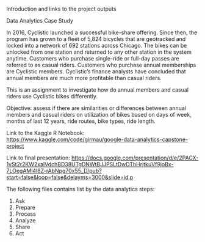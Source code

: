 Introduction and links to the project outputs

Data Analytics Case Study

In 2016, Cyclistic launched a successful bike-share offering. Since then, the program has grown to a fleet of 5,824 bicycles that are geotracked and locked into a network of 692 stations across Chicago. The bikes can be unlocked from one station and returned to any other station in the system anytime. Customers who purchase single-ride or full-day passes are referred to as casual riders. Customers who purchase annual memberships are Cyclistic members. Cyclistic’s finance analysts have concluded that annual members are much more profitable than casual riders. 

This is an assignment to investigate how do annual members and casual riders use Cyclistic bikes differently.

Objective: assess if there are similarities or differences between annual members and casual riders on utilization of bikes based on days of week, months of last 12 years, ride routes, bike types, ride length.

Link to the Kaggle R Notebook: https://www.kaggle.com/code/girmau/google-data-analytics-capstone-project


Link to final presentation: https://docs.google.com/presentation/d/e/2PACX-1vSt2r2KW2xalVdchBD38UTgDNWtBJJPSLtDwDThHrjtkuVf9joBx-7LOegAMl4l8Z-rAbNpg70x55_D/pub?start=false&loop=false&delayms=3000&slide=id.p

The following files contains list by the data analytics steps:

1. Ask
2. Prepare
3. Process
4. Analyze
5. Share
6. Act
